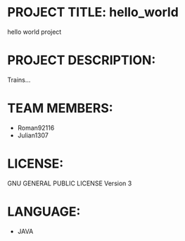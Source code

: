# PROJECT TITLE: hello_world
hello world project

# PROJECT DESCRIPTION:
Trains...

# TEAM MEMBERS:
- Roman92116
- Julian1307

# LICENSE:
GNU GENERAL PUBLIC LICENSE Version 3

# LANGUAGE:
- JAVA
